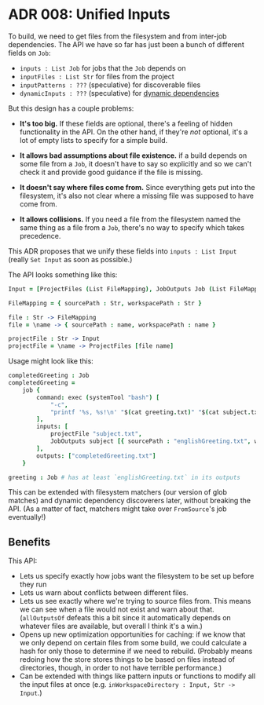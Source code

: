 # ADR 008: Unified Inputs

To build, we need to get files from the filesystem and from inter-job dependencies.
The API we have so far has just been a bunch of different fields on `Job`:

- `inputs : List Job` for jobs that the `Job` depends on
- `inputFiles : List Str` for files from the project
- `inputPatterns : ???` (speculative) for discoverable files
- `dynamicInputs : ???` (speculative) for [dynamic dependencies](./005-dynamic-dependencies.md)

But this design has a couple problems:

- **It's too big.**
  If these fields are optional, there's a feeling of hidden functionality in the API.
  On the other hand, if they're *not* optional, it's a lot of empty lists to specify for a simple build.

- **It allows bad assumptions about file existence.**
  if a build depends on some file from a `Job`, it doesn't have to say so explicitly and so we can't check it and provide good guidance if the file is missing.

- **It doesn't say where files come from.**
  Since everything gets put into the filesystem, it's also not clear where a missing file was supposed to have come from.

- **It allows collisions.**
  If you need a file from the filesystem named the same thing as a file from a `Job`, there's no way to specify which takes precedence.

This ADR proposes that we unify these fields into `inputs : List Input` (really `Set Input` as soon as possible.)

The API looks something like this:

```coffeescript
Input = [ProjectFiles (List FileMapping), JobOutputs Job (List FileMapping)]

FileMapping = { sourcePath : Str, workspacePath : Str }

file : Str -> FileMapping
file = \name -> { sourcePath : name, workspacePath : name }

projectFile : Str -> Input
projectFile = \name -> ProjectFiles [file name]
```

Usage might look like this:

```coffeescript
completedGreeting : Job
completedGreeting =
    job {
        command: exec (systemTool "bash") [
            "-c",
            "printf '%s, %s!\n' "$(cat greeting.txt)" "$(cat subject.txt)" > completedGreeting.txt",
        ],
        inputs: [
            projectFile "subject.txt",
            JobOutputs subject [{ sourcePath : "englishGreeting.txt", workspacePath : "greeting.txt" }],
        ],
        outputs: ["completedGreeting.txt"]
    }

greeting : Job # has at least `englishGreeting.txt` in its outputs
```

This can be extended with filesystem matchers (our version of glob matches) and dynamic dependency discoverers later, without breaking the API.
(As a matter of fact, matchers might take over `FromSource`'s job eventually!)

## Benefits

This API:

- Lets us specify exactly how jobs want the filesystem to be set up before they run
- Lets us warn about conflicts between different files.
- Lets us see exactly where we're trying to source files from.
  This means we can see when a file would not exist and warn about that.
  (`allOutputsOf` defeats this a bit since it automatically depends on whatever files are available, but overall I think it's a win.)
- Opens up new optimization opportunities for caching: if we know that we only depend on certain files from some build, we could calculate a hash for only those to determine if we need to rebuild.
  (Probably means redoing how the store stores things to be based on files instead of directories, though, in order to not have terrible performance.)
- Can be extended with things like pattern inputs or functions to modify all the input files at once (e.g. `inWorkspaceDirectory : Input, Str -> Input`.)
